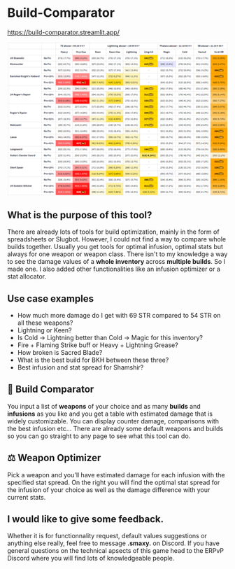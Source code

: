 # Build-Comparator

https://build-comparator.streamlit.app/

![Example Table](data/exampleTable.png)

## What is the purpose of this tool?

There are already lots of tools for build optimization, mainly in the form of spreadsheets or Slugbot. However, I could not find a way to compare whole builds together. Usually you get tools for optimal infusion, optimal stats but always for one weapon or weapon class. There isn't to my knowledge a way to see the damage values of a **whole inventory** across **multiple builds**. So I made one. I also added other functionalities like an infusion optimizer or a stat allocator.

## Use case examples

- How much more damage do I get with 69 STR compared to 54 STR on all these weapons?
- Lightning or Keen?
- Is Cold -> Lightning better than Cold -> Magic for this inventory?
- Fire + Flaming Strike buff or Heavy + Lightning Grease?
- How broken is Sacred Blade?
- What is the best build for BKH between these three?
- Best infusion and stat spread for Shamshir?
  
## **🔬 Build Comparator**

You input a list of **weapons** of your choice and as many **builds** and **infusions** as you like and you get a table with estimated damage that is widely customizable. You can display counter damage, comparisons with the best infusion etc... There are already some default weapons and builds so you can go straight to any page to see what this tool can do.

## **⚖️ Weapon Optimizer**

Pick a weapon and you'll have estimated damage for each infusion with the specified stat spread.
On the right you will find the optimal stat spread for the infusion of your choice as well as the damage difference with your current stats.

## I would like to give some feedback.

Whether it is for functionnality request, default values suggestions or anything else really, feel free to message  **.smaxy.** on Discord.
If you have general questions on the technical apsects of this game head to the ERPvP Discord where you will find lots of knowledgeable people.
